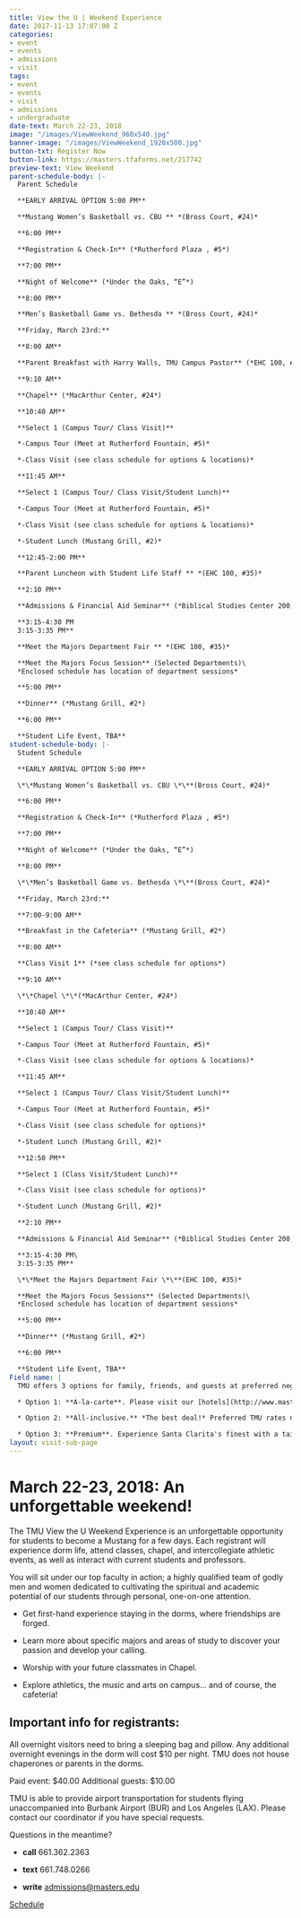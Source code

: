 ```yaml
---
title: View the U | Weekend Experience
date: 2017-11-13 17:07:00 Z
categories:
- event
- events
- admissions
- visit
tags:
- event
- events
- visit
- admissions
- undergraduate
date-text: March 22-23, 2018
image: "/images/ViewWeekend_960x540.jpg"
banner-image: "/images/ViewWeekend_1920x500.jpg"
button-txt: Register Now
button-link: https://masters.tfaforms.net/217742
preview-text: View Weekend
parent-schedule-body: |-
  Parent Schedule

  **EARLY ARRIVAL OPTION 5:00 PM**

  **Mustang Women’s Basketball vs. CBU ** *(Bross Court, #24)*

  **6:00 PM**

  **Registration & Check-In** (*Rutherford Plaza , #5*)

  **7:00 PM**

  **Night of Welcome** (*Under the Oaks, “E”*)

  **8:00 PM**

  **Men’s Basketball Game vs. Bethesda ** *(Bross Court, #24)*

  **Friday, March 23rd:**

  **8:00 AM**

  **Parent Breakfast with Harry Walls, TMU Campus Pastor** (*EHC 100, #35*)

  **9:10 AM**

  **Chapel** (*MacArthur Center, #24*)

  **10:40 AM**

  **Select 1 (Campus Tour/ Class Visit)**

  *-Campus Tour (Meet at Rutherford Fountain, #5)*

  *-Class Visit (see class schedule for options & locations)*

  **11:45 AM**

  **Select 1 (Campus Tour/ Class Visit/Student Lunch)**

  *-Campus Tour (Meet at Rutherford Fountain, #5)*

  *-Class Visit (see class schedule for options & locations)*

  *-Student Lunch (Mustang Grill, #2)*

  **12:45-2:00 PM**

  **Parent Luncheon with Student Life Staff ** *(EHC 100, #35)*

  **2:10 PM**

  **Admissions & Financial Aid Seminar** (*Biblical Studies Center 200, #32*)

  **3:15-4:30 PM
  3:15-3:35 PM**

  **Meet the Majors Department Fair ** *(EHC 100, #35)*

  **Meet the Majors Focus Session** (Selected Departments)\
  *Enclosed schedule has location of department sessions*

  **5:00 PM**

  **Dinner** (*Mustang Grill, #2*)

  **6:00 PM**

  **Student Life Event, TBA**
student-schedule-body: |-
  Student Schedule

  **EARLY ARRIVAL OPTION 5:00 PM**

  \*\*Mustang Women’s Basketball vs. CBU \*\**(Bross Court, #24)*

  **6:00 PM**

  **Registration & Check-In** (*Rutherford Plaza , #5*)

  **7:00 PM**

  **Night of Welcome** (*Under the Oaks, “E”*)

  **8:00 PM**

  \*\*Men’s Basketball Game vs. Bethesda \*\**(Bross Court, #24)*

  **Friday, March 23rd:**

  **7:00-9:00 AM**

  **Breakfast in the Cafeteria** (*Mustang Grill, #2*)

  **8:00 AM**

  **Class Visit 1** (*see class schedule for options*)

  **9:10 AM**

  \*\*Chapel \*\*(*MacArthur Center, #24*)

  **10:40 AM**

  **Select 1 (Campus Tour/ Class Visit)**

  *-Campus Tour (Meet at Rutherford Fountain, #5)*

  *-Class Visit (see class schedule for options & locations)*

  **11:45 AM**

  **Select 1 (Campus Tour/ Class Visit/Student Lunch)**

  *-Campus Tour (Meet at Rutherford Fountain, #5)*

  *-Class Visit (see class schedule for options)*

  *-Student Lunch (Mustang Grill, #2)*

  **12:50 PM**

  **Select 1 (Class Visit/Student Lunch)**

  *-Class Visit (see class schedule for options)*

  *-Student Lunch (Mustang Grill, #2)*

  **2:10 PM**

  **Admissions & Financial Aid Seminar** (*Biblical Studies Center 200, #32. Upstairs classroom.*)

  **3:15-4:30 PM\
  3:15-3:35 PM**

  \*\*Meet the Majors Department Fair \*\**(EHC 100, #35)*

  **Meet the Majors Focus Sessions** (Selected Departments)\
  *Enclosed schedule has location of department sessions*

  **5:00 PM**

  **Dinner** (*Mustang Grill, #2*)

  **6:00 PM**

  **Student Life Event, TBA**
Field name: |
  TMU offers 3 options for family, friends, and guests at preferred negotiated rates:

  * Option 1: **A-la-carte**. Please visit our [hotels](http://www.masters.edu/hotels) page to plan overnight housing at a local area hotel.

  * Option 2: **All-inclusive.** *The best deal!* Preferred TMU rates negotiated with *Hampton Inn Santa Clarita*. A single payment includes hotel accommodations, complete "View the U" package, and everything you need.

  * Option 3: **Premium**. Experience Santa Clarita's finest with a tailored experience in partnership with *Hyatt Regency Valencia*.  A single payment includes hotel accommodations, complete "View the U" package, and everything you need.
layout: visit-sub-page
---
```


# March 22-23, 2018: An unforgettable weekend!

The TMU View the U Weekend Experience is an unforgettable opportunity for students to become a Mustang for a few days. Each registrant will experience dorm life, attend classes, chapel, and intercollegiate athletic events, as well as interact with current students and professors.

You will sit under our top faculty in action; a highly qualified team of godly men and women dedicated to cultivating the spiritual and academic potential of our students through personal, one-on-one attention.

* Get first-hand experience staying in the dorms, where friendships are forged.

* Learn more about specific majors and areas of study to discover your passion and develop your calling.

* Worship with your future classmates in Chapel.

* Explore athletics, the music and arts on campus… and of course, the cafeteria!

## Important info for registrants:

All overnight visitors need to bring a sleeping bag and pillow. Any additional overnight evenings in the dorm will cost $10 per night. TMU does not house chaperones or parents in the dorms.

Paid event: $40.00
Additional guests: $10.00

TMU is able to provide airport transportation for students flying unaccompanied into Burbank Airport (BUR) and Los Angeles (LAX). Please contact our coordinator if you have special requests.

Questions in the meantime?

* **call**  661.362.2363

* **text**  661.748.0266

* **write**  admissions@masters.edu

<a class="btn btn-navy" href="/uploads/View%20SP18%20Sample%20Schedule%20Real.pdf">Schedule</a>